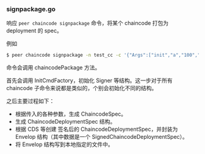 ### signpackage.go

响应 `peer chaincode signpackage` 命令，将某个 chaincode 打包为 deployment 的 spec。

例如

```bash
$ peer chaincode signpackage -n test_cc -c '{"Args":["init","a","100","b","200"]}' -p github.com/hyperledger/fabric/examples/chaincode/go/chaincode_example02 -v 1.0  test_cc_1.0.pkg
```

命令会调用 chaincodePackage 方法。

首先会调用 InitCmdFactory，初始化 Signer 等结构。这一步对于所有 chaincode 子命令来说都是类似的，个别会初始化不同的结构。

之后主要过程如下：

* 根据传入的各种参数，生成 ChaincodeSpec。
* 生成 ChaincodeDeploymentSpec 结构。
* 根据 CDS 等创建 签名后的 ChaincodeDeploymentSpec，并封装为 Envelop 结构（其中数据是一个 SignedChaincodeDeploymentSpec）。
* 将 Envelop 结构写到本地指定的文件中。



